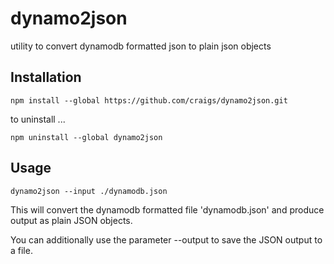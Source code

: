 # dynamo2json

utility to convert dynamodb formatted json to plain json objects

## Installation

`npm install --global https://github.com/craigs/dynamo2json.git`

to uninstall ...

`npm uninstall --global dynamo2json`

## Usage

`dynamo2json --input ./dynamodb.json`

This will convert the dynamodb formatted file 'dynamodb.json' and produce output as plain JSON objects.

You can additionally use the parameter --output to save the JSON output to a file.
